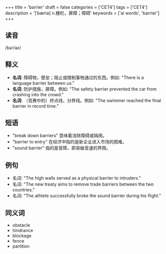 +++
title = 'barrier'
draft = false
categories = ['CET4']
tags = ['CET4']
description = '[ˈbæriə] n.栅栏，屏障；障碍'
keywords = ['ai words', 'barrier']
+++

## 读音
/bəˈriər/

## 释义
- **名词**: 障碍物，壁垒；阻止或限制事物通过的东西。例如: "There is a language barrier between us."
- **名词**: 防护措施，屏障。例如: "The safety barrier prevented the car from crashing into the crowd."
- **名词**: （竞赛中的）终点线，分界线。例如: "The swimmer reached the final barrier in record time."

## 短语
- "break down barriers" 意味着消除障碍或隔阂。
- "barrier to entry" 在经济中指的是新企业进入市场的困难。
- "sound barrier" 指的是音障，即突破音速的界限。

## 例句
- 名词: "The high walls served as a physical barrier to intruders."
- 名词: "The new treaty aims to remove trade barriers between the two countries."
- 名词: "The athlete successfully broke the sound barrier during his flight."

## 同义词
- obstacle
- hindrance
- blockage
- fence
- partition
